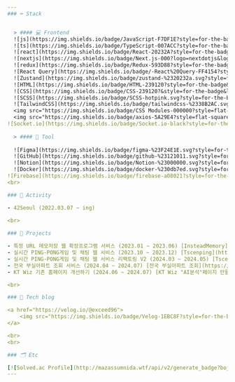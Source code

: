 ```yaml
---
### ⌨️ Stack


  > #### 💻 Frontend
  ![js](https://img.shields.io/badge/JavaScript-F7DF1E?style=for-the-badge&logo=JavaScript&logoColor=white)
  ![ts](https://img.shields.io/badge/TypeScript-007ACC?style=for-the-badge&logo=typescript&logoColor=white)
  ![react](https://img.shields.io/badge/React-20232A?style=for-the-badge&logo=react&logoColor=61DAFB)
  ![nextjs](https://img.shields.io/badge/Next.js-000?logo=nextdotjs&logoColor=fff&style=for-the-badge)
  ![redux](https://img.shields.io/badge/Redux-593D88?style=for-the-badge&logo=redux&logoColor=white)
  ![React Query](https://img.shields.io/badge/-React%20Query-FF4154?style=for-the-badge&logo=react%20query&logoColor=white)
  ![Zustand](https://img.shields.io/badge/zustand-%2320232a.svg?style=for-the-badge&logo=zustand&logoColor=%2361DAFB)
  ![HTML](https://img.shields.io/badge/HTML-239120?style=for-the-badge&logo=html5&logoColor=white)
  ![CSS](https://img.shields.io/badge/CSS-239120?&style=for-the-badge&logo=css3&logoColor=white)
  ![SCSS](https://img.shields.io/badge/SCSS-hotpink.svg?style=for-the-badge&logo=SASS&logoColor=white)
  ![TailwindCSS](https://img.shields.io/badge/tailwindcss-%2338B2AC.svg?style=for-the-badge&logo=tailwind-css&logoColor=white)
  <img src="https://img.shields.io/badge/CSS Modules-000000?style=flat-square&logo=CSS Modules&logoColor=white"/>
  <img src="https://img.shields.io/badge/axios-5A29E4?style=flat-square&logo=Axios&logoColor=white"/>
![Socket.io](https://img.shields.io/badge/Socket.io-black?style=for-the-badge&logo=socket.io&badgeColor=010101)
  
  > #### 🔧 Tool
  
  ![Figma](https://img.shields.io/badge/figma-%23F24E1E.svg?style=for-the-badge&logo=figma&logoColor=white)
  ![GitHub](https://img.shields.io/badge/github-%23121011.svg?style=for-the-badge&logo=github&logoColor=white)
  ![Notion](https://img.shields.io/badge/Notion-%23000000.svg?style=for-the-badge&logo=notion&logoColor=white)
  ![Docker](https://img.shields.io/badge/docker-%230db7ed.svg?style=for-the-badge&logo=docker&logoColor=white)
![Firebase](https://img.shields.io/badge/firebase-a08021?style=for-the-badge&logo=firebase&logoColor=ffcd34)
<br>

### 🚀 Activity

- 42Seoul (2022.03.07 ~ ing)

<br>
  
### 📜 Projects

- 특정 URL 메모저장 웹 확장프로그램 서비스 (2023.01 ~ 2023.06) [InsteadMemory](https://github.com/Instead-Memory/Instead-Memory)
- 실시간 PING-PONG게임 및 채팅 웹 서비스 (2023.10 ~ 2023.12) [Tscenping](https://github.com/tscenping)
- 실시간 PING-PONG게임 및 채팅 웹 서비스 리팩토링 V2 (2024.03 ~ 2024.05) [TscenpingV2](https://github.com/tscenping/tscenping)
- 전국 부실아파트 조회 서비스 (2024.04 ~ 2024.07) [전국 부실아파트 조회](https://github.com/substandardApartment)
- KT Wiz 기존 홈페이지 개선하기 (2024.06 ~ 2024.07) [KT Wiz "AI분석"페이지 만들기](https://github.com/KT-Kimbu-net)

<br>

### 📝 Tech blog

<a href="https://velog.io/@exceed96">
    <img src="https://img.shields.io/badge/Velog-1EBC8F?style=for-the-badge&logo=velog&logoColor=white" />&nbsp
</a>

<br>
<br>

### 🗂️ Etc

[![Solved.ac Profile](http://mazassumnida.wtf/api/v2/generate_badge?boj=exceed_96)](https://solved.ac/exceed_96/)
---
```

